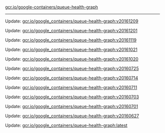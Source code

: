 [gcr.io/google-containers/queue-health-graph](https://hub.docker.com/r/cruse/queue-health-graph/tags/) 

----
Update: [gcr.io/google_containers/queue-health-graph:v20161209](https://hub.docker.com/r/cruse/queue-health-graph/tags/)

Update: [gcr.io/google_containers/queue-health-graph:v20161201](https://hub.docker.com/r/cruse/queue-health-graph/tags/)

Update: [gcr.io/google_containers/queue-health-graph:v20161119](https://hub.docker.com/r/cruse/queue-health-graph/tags/)

Update: [gcr.io/google_containers/queue-health-graph:v20161021](https://hub.docker.com/r/cruse/queue-health-graph/tags/)

Update: [gcr.io/google_containers/queue-health-graph:v20161020](https://hub.docker.com/r/cruse/queue-health-graph/tags/)

Update: [gcr.io/google_containers/queue-health-graph:v20160725](https://hub.docker.com/r/cruse/queue-health-graph/tags/)

Update: [gcr.io/google_containers/queue-health-graph:v20160714](https://hub.docker.com/r/cruse/queue-health-graph/tags/)

Update: [gcr.io/google_containers/queue-health-graph:v20160711](https://hub.docker.com/r/cruse/queue-health-graph/tags/)

Update: [gcr.io/google_containers/queue-health-graph:v20160703](https://hub.docker.com/r/cruse/queue-health-graph/tags/)

Update: [gcr.io/google_containers/queue-health-graph:v20160701](https://hub.docker.com/r/cruse/queue-health-graph/tags/)

Update: [gcr.io/google_containers/queue-health-graph:v20160627](https://hub.docker.com/r/cruse/queue-health-graph/tags/)

Update: [gcr.io/google_containers/queue-health-graph:latest](https://hub.docker.com/r/cruse/queue-health-graph/tags/)


